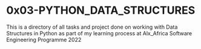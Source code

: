 # 0x03-PYTHON_DATA_STRUCTURES

This is a directory of all tasks and project done on working with Data Structures in Python as part of my learning process at Alx_Africa Software Engineering Programme 2022
